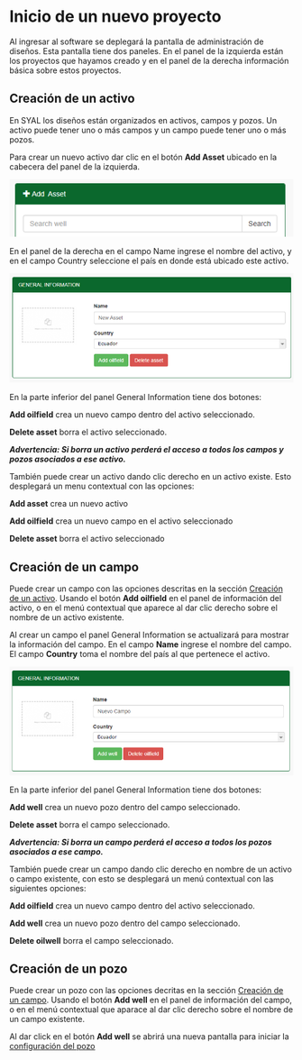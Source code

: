 # Inicio de un nuevo proyecto

Al ingresar al software se deplegará la pantalla de administración de diseños. Esta pantalla tiene dos paneles. En el panel de la izquierda están los proyectos que hayamos creado y en el panel de la derecha información básica sobre estos proyectos.

## Creación de un activo

En SYAL los diseños están organizados en activos, campos y pozos. Un activo puede tener uno o más campos y un campo puede tener uno o más pozos. 

Para crear un nuevo activo dar clic en el botón **Add Asset** ubicado en la cabecera del panel de la izquierda. 

![Add asset](/assets/images/add-asset.PNG)

En el panel de la derecha en el campo Name ingrese el nombre del activo, y en el campo Country seleccione el país en donde está ubicado este activo.

![Asset Information](/assets/images/asset-info.PNG)

En la parte inferior del panel General Information tiene dos botones: 

**Add oilfield** crea un nuevo campo dentro del activo seleccionado.

**Delete asset** borra el activo seleccionado.

***Advertencia: Si borra un activo perderá el acceso a todos los campos y pozos asociados a ese activo.***

También puede crear un activo dando clic derecho en un activo existe. Esto desplegará un menu contextual con las opciones:

**Add asset** crea un nuevo activo

**Add oilfield** crea un nuevo campo en el activo seleccionado

**Delete asset** borra el activo seleccionado

## Creación de un campo

Puede crear un campo con las opciones descritas en la sección [Creación de un activo](#creación-de-un-activo). Usando el botón **Add oilfield** en el panel de información del activo, o en el menú contextual que aparece al dar clic derecho sobre el nombre de un activo existente.

Al crear un campo el panel General Information se actualizará para mostrar la información del campo. En el campo **Name** ingrese el nombre del campo. El campo **Country** toma el nombre del país al que pertenece el activo.

![Field Information](/assets/images/field-info.PNG)

En la parte inferior del panel General Information tiene dos botones: 

**Add well** crea un nuevo pozo dentro del campo seleccionado.

**Delete asset** borra el campo seleccionado.

***Advertencia: Si borra un campo perderá el acceso a todos los pozos asociados a ese campo.***

También puede crear un campo dando clic derecho en nombre de un activo o campo existente, con esto se desplegará un menú contextual con las siguientes opciones:

**Add oilfield** crea un nuevo campo dentro del activo seleccionado.

**Add well** crea un nuevo pozo dentro del campo seleccionado.

**Delete oilwell** borra el campo seleccionado.

## Creación de un pozo

Puede crear un pozo con las opciones decritas en la sección [Creación de un campo](#creación-de-un-campo). Usando el botón **Add well** en el panel de información del campo, o en el menú contextual que aparace al dar clic derecho sobre el nombre de un campo existente.

Al dar click en el botón **Add well** se abrirá una nueva pantalla para iniciar la [configuración del pozo](pozo.md)

